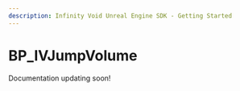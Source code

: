 ```yaml
---
description: Infinity Void Unreal Engine SDK - Getting Started
---
```


# BP\_IVJumpVolume

Documentation updating soon!
